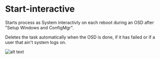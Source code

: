 # Start-interactive
Starts process as System interactivly on each reboot during an OSD after "Setup Windows and ConfigMgr".

Deletes the task automatically when the OSD is done, if it has failed or if a user that ain't system logs on.

![alt text](http://url/to/img.png)
